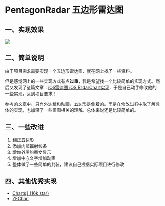 # PentagonRadar 五边形雷达图

## 一、实现效果

![](http://oy7b0gogl.bkt.clouddn.com/11-16-2018-16-46-50.gif)

## 二、简单说明

由于项目需求需要实现一个五边形雷达图，就在网上找了一些资料。

但是感觉网上的一些实现方式有点**过重**，我是希望找一个比较简单的实现方式。然后又发现了这篇文章：[iOS雷达图 iOS RadarChart实现](http://blog.csdn.net/hbblzjy/article/details/51719773)，于是自己动手修改他的一些实现，达到项目要求！

参考的文章中，只有外边框和动画，五边形是倒着的。于是在修改过程中取了解具体的实现，也加深了一些画图相关的理解。总体来说还是比较简单的。

## 三、一些改进

1. 翻正五边形
2. 添加内部辐射线条
3. 增加外圈的图文显示
4. 增加中心文字增加动画
5. 整体做了一些简单的封装，建议自己根据实际项目进行修改

## 四、其他优秀实现

* [Charts (16k star)](https://github.com/danielgindi/Charts)
* [ZFChart](https://github.com/Zirkfied/ZFChart) 







